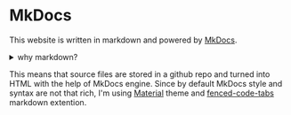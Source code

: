 # MkDocs
This website is written in markdown and powered by [MkDocs](https://www.mkdocs.org).
<details>
<summary>why markdown?</summary>
<br>
For a simple website that has exactly one contributor, [DITA XML](https://en.wikipedia.org/wiki/Darwin_Information_Typing_Architecture) seems like an awfully complex tool.
</details>

This means that source files are stored in a github repo and turned into HTML with the help of MkDocs engine. Since by default MkDocs style and syntax are not that rich, I'm using [Material](https://squidfunk.github.io/mkdocs-material/) theme and [fenced-code-tabs](https://github.com/yacir/markdown-fenced-code-tabs) markdown extention.
